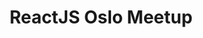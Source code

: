 ---
title: ReactJS Oslo Meetup
description: ReactJS Oslo Meetup.
href: https://www.meetup.com/ReactJS-Oslo-Meetup/
avatar: ./avatar.jpeg
attendantIds:
  - nader-dabit
country: Norway
city: Oslo
---